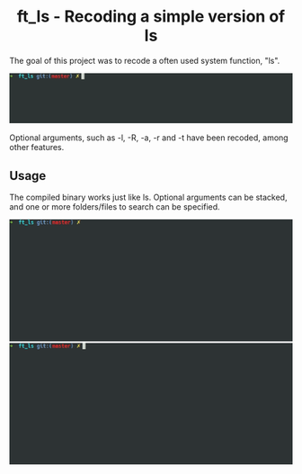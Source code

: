 <h1 align="center">ft_ls - Recoding a simple version of ls</h1>
The goal of this project was to recode a often used system function, "ls".
<p align="center">
    <img src="https://github.com/salahadawi/ft_ls/blob/master/images/ft_ls-simple.gif">
</p>

Optional arguments, such as -l, -R, -a, -r and -t have been recoded, among other features.

## Usage

The compiled binary works just like ls. Optional arguments can be stacked, and one or more folders/files to search can be specified.

<p align="center">
    <img src="https://github.com/salahadawi/ft_ls/blob/master/images/ft_ls-libft.gif">
    <img src="https://github.com/salahadawi/ft_ls/blob/master/images/ft_ls-recursive.gif">
</p>
